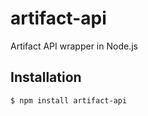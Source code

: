 # artifact-api
Artifact API wrapper in Node.js

## Installation

```bash
$ npm install artifact-api
```
